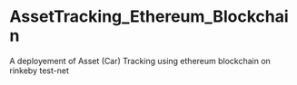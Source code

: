 # AssetTracking_Ethereum_Blockchain
A deployement of Asset (Car) Tracking using ethereum blockchain on rinkeby test-net

